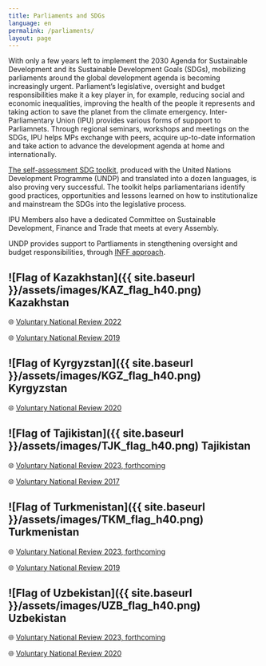 ```yaml
---
title: Parliaments and SDGs
language: en
permalink: /parliaments/
layout: page
---
```



With only a few years left to implement the 2030 Agenda for Sustainable Development and its Sustainable Development Goals (SDGs), mobilizing parliaments around the global development agenda is becoming increasingly urgent. Parliament’s legislative, oversight and budget responsibilities make it a key player in, for example, reducing social and economic inequalities, improving the health of the people it represents and taking action to save the planet from the climate emergency.  Inter-Parliamentary Union (IPU) provides various forms of suppport to Parliamnets. Through regional seminars, workshops and meetings on the SDGs, IPU helps MPs exchange with peers, acquire up-to-date information and take action to advance the development agenda at home and internationally.

[The self-assessment SDG toolkit](https://www.ipu.org/resources/publications/toolkits/2017-01/parliaments-and-sustainable-development-goals-self-assessment-toolkit), produced with the United Nations Development Programme (UNDP) and translated into a dozen languages, is also proving very successful. The toolkit helps parliamentarians identify good practices, opportunities and lessons learned on how to institutionalize and mainstream the SDGs into the legislative process.

IPU Members also have a dedicated Committee on Sustainable Development, Finance and Trade  that meets at every Assembly.

UNDP provides support to Partliaments in stengthening oversight and budget responsibilities, through [INFF approach](https://inff.org/). 



## ![Flag of Kazakhstan]({{ site.baseurl }}/assets/images/KAZ_flag_h40.png) Kazakhstan 
🌐 [Voluntary National Review 2022](https://hlpf.un.org/countries/kazakhstan/voluntary-national-review-2022)

🌐 [Voluntary National Review 2019](https://hlpf.un.org/countries/kazakhstan/voluntary-national-review-2019)


## ![Flag of Kyrgyzstan]({{ site.baseurl }}/assets/images/KGZ_flag_h40.png) Kyrgyzstan

🌐 [Voluntary National Review 2020](https://hlpf.un.org/countries/kyrgyzstan/voluntary-national-review-2020)


## ![Flag of Tajikistan]({{ site.baseurl }}/assets/images/TJK_flag_h40.png) Tajikistan

🌐 [Voluntary National Review 2023, forthcoming](https://hlpf.un.org/countries/tajikistan/voluntary-national-reviews-2023)

🌐 [Voluntary National Review 2017](https://hlpf.un.org/countries/tajikistan/voluntary-national-review-2017)


## ![Flag of Turkmenistan]({{ site.baseurl }}/assets/images/TKM_flag_h40.png) Turkmenistan

🌐 [Voluntary National Review 2023, forthcoming](https://hlpf.un.org/countries/turkmenistan/voluntary-national-reviews-2023)

🌐 [Voluntary National Review 2019](https://hlpf.un.org/countries/turkmenistan/voluntary-national-review-2019)


## ![Flag of Uzbekistan]({{ site.baseurl }}/assets/images/UZB_flag_h40.png) Uzbekistan

🌐 [Voluntary National Review 2023, forthcoming](https://hlpf.un.org/countries/uzbekistan/voluntary-national-reviews-2023)

🌐 [Voluntary National Review 2020](https://hlpf.un.org/countries/uzbekistan/voluntary-national-review-2020)






